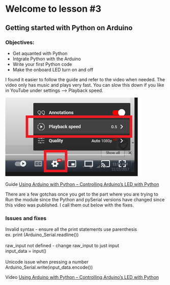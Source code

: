# Welcome to lesson #3

## Getting started with Python on Arduino

### Objectives:
- Get aquanted with Python
- Intgrate Python with the Arduino
- Write your first Python code
- Make the onboard LED turn on and off

I found it easier to follow the guide and refer to the video when needed. The video only has music and plays very fast. You can slow this down if you like in YouTube under settings --> Playback speed.

![Settings --> Playback speed](https://github.com/StateFarm-STEM/pyinthesky/blob/main/lesson3-new/screenshots/yotube-settings-playback-speed.png)

Guide
[Using Arduino with Python – Controlling Arduino’s LED with Python](https://www.electronicshub.org/controlling-arduino-led-python/)

There are a few gotchas once you get to the part where you are trying to Run the module since the Python and pySerial versions have changed since this video was published. I call them out below with the fixes.

### Issues and fixes

Invalid syntax - ensure all the print statements use parenthesis<br>
ex. print (Arduino_Serial.readline())<br>
<br>
raw_input not defined - change raw_input to just input<br>
input_data = input()<br>
<br>
Unicode issue when pressing a number
Arduino_Serial.write(input_data.encode())

Video
[Using Arduino with Python – Controlling Arduino’s LED with Python](https://www.youtube.com/watch?v=4wWqka4EbEY)
